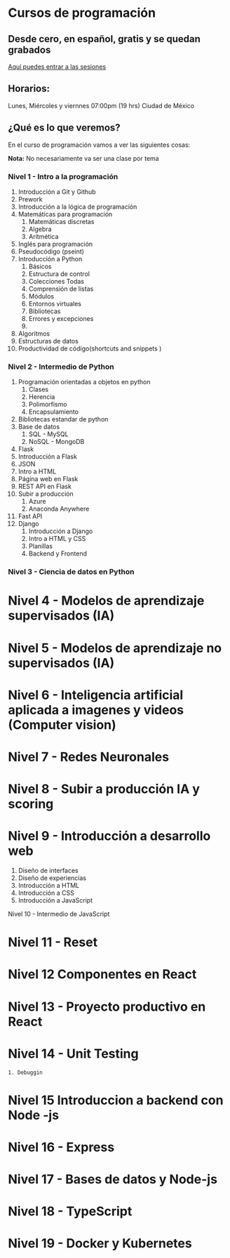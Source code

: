 # Cursos de programación
## Desde cero, en español, gratis y se quedan grabados

[Aquí puedes entrar a las sesiones](https://www.twitch.tv/brujeriatech)

## Horarios:
Lunes, Miércoles y viernnes 07:00pm (19 hrs) Ciudad de México



## ¿Qué es lo que veremos?

En el curso de programación vamos a ver las siguientes cosas:

**Nota:** No necesariamente va ser una clase por tema 
### Nivel 1 - Intro a la programación
1. Introducción a Git y Github
2. Prework
3. Introducción a la lógica de programación
4. Matemáticas para programación
    1. Matemáticas discretas
    2. Algebra
    3. Aritmética
5. Inglés para programación
6. Pseudocódigo (pseint)
7. Introducción a Python
    1. Básicos
    2. Estructura de control
    3. Colecciones Todas 
    4. Comprensión de listas
    5. Módulos 
    6. Entornos virtuales 
    7. Bibliotecas
    8. Errores y excepciones 
    9. 
8. Algoritmos 
9. Estructuras de datos
10. Productividad de código(shortcuts and snippets )
### Nivel 2 - Intermedio de Python
1. Programación orientadas a objetos en python
    1. Clases
    2. Herencia
    3. Polimorfismo
    4. Encapsulamiento
2. Bibliotecas estandar de python
3. Base de datos
    1. SQL - MySQL
    2. NoSQL - MongoDB
4. Flask
 1. Introducción a Flask
 2. JSON
 3. Intro a HTML
 4. Página web en Flask
 5. REST API en Flask
 6. Subir a producción
    1. Azure 
    2. Anaconda Anywhere
5. Fast API
6. Django
    1. Introducción a Django
    2. Intro a HTML y CSS
    3. Planillas 
    4. Backend y Frontend
### Nivel 3 - Ciencia de datos en Python

# Nivel 4 - Modelos de aprendizaje supervisados (IA)

# Nivel 5 - Modelos de aprendizaje no supervisados (IA)

# Nivel 6 - Inteligencia artificial aplicada a imagenes y videos (Computer vision)

# Nivel 7 - Redes Neuronales 

# Nivel 8 - Subir a producción IA y scoring

# Nivel 9 - Introducción a desarrollo web

1. Diseño de interfaces
2. Diseño de experiencias 
3. Introducción a HTML
4. Introducción a CSS
5. Introducción a JavaScript

Nivel 10 - Intermedio de JavaScript

# Nivel 11 - Reset

# Nivel 12 Componentes en React 

# Nivel 13 - Proyecto productivo en React

# Nivel 14 - Unit Testing
    1. Debuggin

# Nivel 15 Introduccion a backend con Node -js

# Nivel 16 - Express

# Nivel 17 - Bases de datos y Node-js

# Nivel 18 - TypeScript

# Nivel 19 - Docker y Kubernetes

